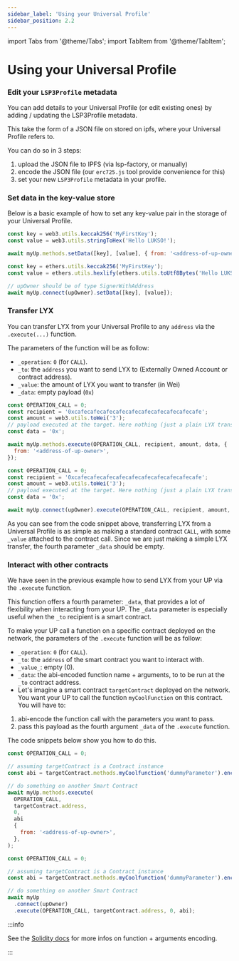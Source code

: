 ```yaml
---
sidebar_label: 'Using your Universal Profile'
sidebar_position: 2.2
---
```


import Tabs from '@theme/Tabs';
import TabItem from '@theme/TabItem';

# Using your Universal Profile

### Edit your `LSP3Profile` metadata

You can add details to your Universal Profile (or edit existing ones) by adding / updating the LSP3Profile metadata.

This take the form of a JSON file on stored on ipfs, where your Universal Profile refers to.

You can do so in 3 steps:

1. upload the JSON file to IPFS (via lsp-factory, or manually)
2. encode the JSON file (our `erc725.js` tool provide convenience for this)
3. set your new `LSP3Profile` metadata in your profile.

### Set data in the key-value store

Below is a basic example of how to set any key-value pair in the storage of your Universal Profile.

<Tabs>
  
  <TabItem value="web3js" label="web3.js">

```javascript
const key = web3.utils.keccak256('MyFirstKey');
const value = web3.utils.stringToHex('Hello LUKSO!');

await myUp.methods.setData([key], [value], { from: '<address-of-up-owner>' });
```

  </TabItem>
  
  <TabItem value="ethersjs" label="ethers.js">

```javascript
const key = ethers.utils.keccak256('MyFirstKey');
const value = ethers.utils.hexlify(ethers.utils.toUtf8Bytes('Hello LUKSO!'));

// upOwner should be of type SignerWithAddress
await myUp.connect(upOwner).setData([key], [value]);
```

  </TabItem>

</Tabs>

### Transfer LYX

You can transfer LYX from your Universal Profile to any `address` via the `.execute(...)` function.

The parameters of the function will be as follow:

- `_operation`: `0` (for `CALL`).
- `_to`: the `address` you want to send LYX to (Externally Owned Account or contract address).
- `_value`: the amount of LYX you want to transfer (in Wei)
- `_data`: empty payload (`0x`)

<Tabs>
  
  <TabItem value="web3js" label="web3.js">

```javascript
const OPERATION_CALL = 0;
const recipient = '0xcafecafecafecafecafecafecafecafecafecafe';
const amount = web3.utils.toWei('3');
// payload executed at the target. Here nothing (just a plain LYX transfer)
const data = '0x';

await myUp.methods.execute(OPERATION_CALL, recipient, amount, data, {
  from: '<address-of-up-owner>',
});
```

  </TabItem>
  
  <TabItem value="ethersjs" label="ethers.js">

```javascript
const OPERATION_CALL = 0;
const recipient = '0xcafecafecafecafecafecafecafecafecafecafe';
const amount = web3.utils.toWei('3');
// payload executed at the target. Here nothing (just a plain LYX transfer)
const data = '0x';

await myUp.connect(upOwner).execute(OPERATION_CALL, recipient, amount, data);
```

  </TabItem>

</Tabs>

As you can see from the code snippet above, transferring LYX from a Universal Profile is as simple as making a standard contract `CALL`, with some `_value` attached to the contract call. Since we are just making a simple LYX transfer, the fourth parameter `_data` should be empty.

### Interact with other contracts

We have seen in the previous example how to send LYX from your UP via the `.execute` function.

This function offers a fourth parameter: `_data`, that provides a lot of flexibility when interacting from your UP. The `_data` parameter is especially useful when the `_to` recipient is a smart contract.

To make your UP call a function on a specific contract deployed on the network, the parameters of the `.execute` function will be as follow:

- `_operation`: `0` (for `CALL`).
- `_to`: the `address` of the smart contract you want to interact with.
- `_value_`: empty (0).
- `_data`: the abi-encoded function name + arguments, to to be run at the `_to` contract address.
- Let's imagine a smart contract `targetContract` deployed on the network. You want your UP to call the function `myCoolFunction` on this contract. You will have to:

1. abi-encode the function call with the parameters you want to pass.
2. pass this payload as the fourth argument `_data` of the `.execute` function.

The code snippets below show you how to do this.

<Tabs>
  
  <TabItem value="web3js" label="web3.js">

```javascript
const OPERATION_CALL = 0;

// assuming targetContract is a Contract instance
const abi = targetContract.methods.myCoolfunction('dummyParameter').encodeABI();

// do something on another Smart Contract
await myUp.methods.execute(
  OPERATION_CALL,
  targetContract.address,
  0,
  abi
  {
    from: '<address-of-up-owner>',
  },
);
```

  </TabItem>
  
  <TabItem value="ethersjs" label="ethers.js">

```javascript
const OPERATION_CALL = 0;

// assuming targetContract is a Contract instance
const abi = targetContract.methods.myCoolfunction('dummyParameter').encodeABI();

// do something on another Smart Contract
await myUp
  .connect(upOwner)
  .execute(OPERATION_CALL, targetContract.address, 0, abi);
```

  </TabItem>

</Tabs>

:::info

See the [Solidity docs](https://docs.soliditylang.org/en/v0.8.10/abi-spec.html#function-selector-and-argument-encoding) for more infos on function + arguments encoding.

:::
